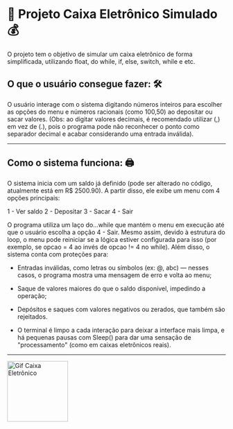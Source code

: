 # 🏧 Projeto Caixa Eletrônico Simulado 💰

O projeto tem o objetivo de simular um caixa eletrônico de forma simplificada, utilizando float, do while, if, else, switch, while e etc.

## O que o usuário consegue fazer: 🛠

O usuário interage com o sistema digitando números inteiros para escolher as opções do menu e números racionais (como 100,50) ao depositar ou sacar valores. (Obs: ao digitar valores decimais, é recomendado utilizar (,) em vez de (.), pois o programa pode não reconhecer o ponto como separador decimal e acabar considerando uma entrada inválida).

---

## Como o sistema funciona: 🖨

O sistema inicia com um saldo já definido (pode ser alterado no código, atualmente está em R$ 2500.90). A partir disso, ele exibe um menu com 4 opções principais:

1 - Ver saldo
2 - Depositar
3 - Sacar
4 - Sair

O programa utiliza um laço do...while que mantém o menu em execução até que o usuário escolha a opção 4 - Sair. Mesmo assim, devido à estrutura do loop, o menu pode reiniciar se a lógica estiver configurada para isso (por exemplo, se opcao = 4 ao invés de opcao != 4 no while). Além disso, o sistema conta com proteções para:

- Entradas inválidas, como letras ou símbolos (ex: @, abc) — nesses casos, o programa mostra uma mensagem de erro e volta ao menu;

- Saque de valores maiores do que o saldo disponível, impedindo a operação;

- Depósitos e saques com valores negativos ou zerados, que também são rejeitados.

- O terminal é limpo a cada interação para deixar a interface mais limpa, e há pequenas pausas com Sleep() para dar uma sensação de "processamento" (como em caixas eletrônicos reais).

---

<img 
    src="https://media.tenor.com/k4XkWkVAOoUAAAAi/machinespicks.gif"
    alt="Gif Caixa Eletrônico"
    width="140px"
/>
